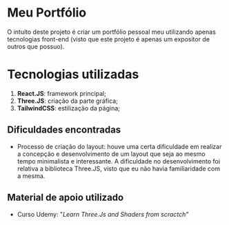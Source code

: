 # Meu Portfólio

O intuíto deste projeto é criar um portfólio pessoal meu utilizando apenas tecnologias front-end (visto que este projeto é apenas um expositor de outros que possuo).

# Tecnologias utilizadas

1.  **React.JS**: framework principal;
2.  **Three.JS**: criação da parte gráfica;
3.  **TailwindCSS**: estilização da página;

## Dificuldades encontradas

- Processo de criação do layout: houve uma certa dificuldade em realizar a concepção e desenvolvimento de um layout que seja ao mesmo tempo minimalista e interessante. A dificuldade no desenvolvimento foi relativa a biblioteca Three.JS, visto que eu não havia familiaridade com a mesma.

## Material de apoio utilizado

- Curso Udemy: "_Learn Three.Js and Shaders from scractch"_
